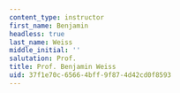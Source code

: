 ```yaml
---
content_type: instructor
first_name: Benjamin
headless: true
last_name: Weiss
middle_initial: ''
salutation: Prof.
title: Prof. Benjamin Weiss
uid: 37f1e70c-6566-4bff-9f87-4d42cd0f8593
---
```

